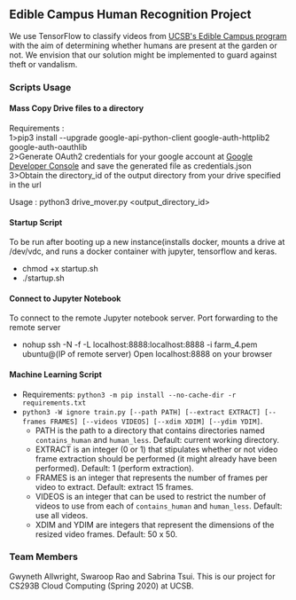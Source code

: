 ## Edible Campus Human Recognition Project

We use TensorFlow to classify videos from [UCSB's Edible Campus program](https://sustainability.ucsb.edu/ediblecampus/) with the aim of determining whether humans are present at the garden or not. We envision that our solution might be implemented to guard against theft or vandalism.

### Scripts Usage

#### Mass Copy Drive files to a directory
Requirements : <br/>
1>pip3 install --upgrade google-api-python-client google-auth-httplib2 google-auth-oauthlib <br/>
2>Generate OAuth2 credentials for your google account at [Google Developer Console](https://console.developers.google.com/apis/credentials) and save the generated file as credentials.json <br/>
3>Obtain the directory_id of the output directory from your drive specified in the url <br/>

Usage : python3 drive_mover.py <output_directory_id>

#### Startup Script
  To be run after booting up a new instance(installs docker, mounts a drive at /dev/vdc, and runs a docker container with jupyter, tensorflow and keras.
  - chmod +x startup.sh
  - ./startup.sh

#### Connect to Jupyter Notebook  
  To connect to the remote Jupyter notebook server. Port forwarding to the remote server
  - nohup ssh -N -f -L localhost:8888:localhost:8888 -i farm_4.pem ubuntu@(IP of remote server)
  Open localhost:8888 on your browser
 
#### Machine Learning Script
- Requirements: `python3 -m pip install --no-cache-dir -r requirements.txt`
- `python3 -W ignore train.py [--path PATH] [--extract EXTRACT] [--frames FRAMES] [--videos VIDEOS] [--xdim XDIM] [--ydim YDIM]`.
	- PATH is the path to a directory that contains directories named `contains_human` and `human_less`. Default: current working directory.
	- EXTRACT is an integer (0 or 1) that stipulates whether or not video frame extraction should be performed (it might already have been performed). Default: 1 (perform extraction).
	- FRAMES is an integer that represents the number of frames per video to extract. Default: extract 15 frames.
	- VIDEOS is an integer that can be used to restrict the number of videos to use from each of `contains_human` and `human_less`. Default: use all videos.
	- XDIM and YDIM are integers that represent the dimensions of the resized video frames. Default: 50 x 50.

### Team Members
Gwyneth Allwright, Swaroop Rao and Sabrina Tsui. This is our project for CS293B Cloud Computing (Spring 2020) at UCSB.

